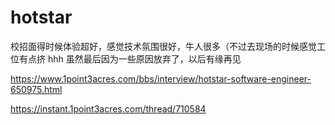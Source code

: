 # hotstar


校招面得时候体验超好，感觉技术氛围很好，牛人很多（不过去现场的时候感觉工位有点挤 hhh
虽然最后因为一些原因放弃了，以后有缘再见

 https://www.1point3acres.com/bbs/interview/hotstar-software-engineer-650975.html

 https://instant.1point3acres.com/thread/710584   